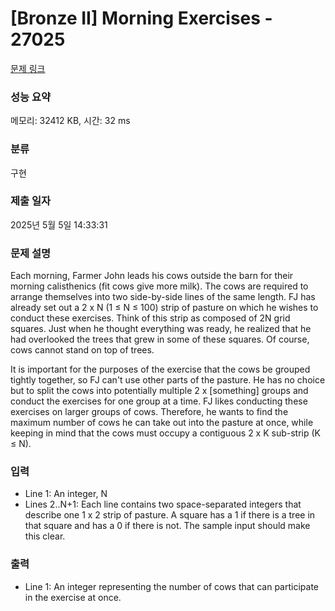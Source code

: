 # [Bronze II] Morning Exercises - 27025 

[문제 링크](https://www.acmicpc.net/problem/27025) 

### 성능 요약

메모리: 32412 KB, 시간: 32 ms

### 분류

구현

### 제출 일자

2025년 5월 5일 14:33:31

### 문제 설명

<p>Each morning, Farmer John leads his cows outside the barn for their morning calisthenics (fit cows give more milk). The cows are required to arrange themselves into two side-by-side lines of the same length. FJ has already set out a 2 x N (1 ≤ N ≤ 100) strip of pasture on which he wishes to conduct these exercises.  Think of this strip as composed of 2N grid squares. Just when he thought everything was ready, he realized that he had overlooked the trees that grew in some of these squares.  Of course, cows cannot stand on top of trees.</p>

<p>It is important for the purposes of the exercise that the cows be grouped tightly together, so FJ can't use other parts of the pasture. He has no choice but to split the cows into potentially multiple 2 x [something] groups and conduct the exercises for one group at a time.  FJ likes conducting these exercises on larger groups of cows. Therefore, he wants to find the maximum number of cows he can take out into the pasture at once, while keeping in mind that the cows must occupy a contiguous 2 x K sub-strip (K ≤ N).</p>

### 입력 

 <ul>
	<li>Line 1: An integer, N</li>
	<li>Lines 2..N+1: Each line contains two space-separated integers that describe one 1 x 2 strip of pasture.  A square has a 1 if there is a tree in that square and has a 0 if there is not. The sample input should make this clear.</li>
</ul>

### 출력 

 <ul>
	<li>Line 1: An integer representing the number of cows that can participate in the exercise at once.</li>
</ul>

